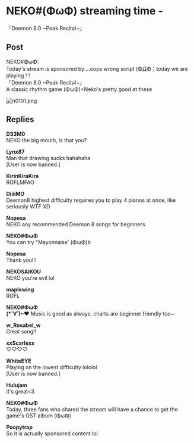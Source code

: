 # NEKO#(ΦωΦ) streaming time -
 「Deemon 8.0 ~Peak Recital~」
## Post
NEKO#ΦωΦ:<br>
Today's stream is sponsored by....oops wrong script (ΦДΦ；today we are playing ! !<br>
「Deemon 8.0 ~Peak Recital~」<br>
A classic rhythm game (ΦωΦ)+Neko's pretty good at these

![n0101.png](\attachments\n0101.png)
## Replies
**D33M0**<br>
NEKO the big mouth, is that you?

**Lynx87**<br>
Man that drawing sucks hahahaha <br>
[User is now banned.]

**KirinKiraKira**<br>
ROFLMFAO

**DiiiiMO**<br>
Deemon8 highest difficulty requires you to play 4 pianos at once, like seriously WTF XD

**Noposa**<br>
NEKO any recommended Deemon 8 songs for beginners

**NEKO#ΦωΦ**<br>
You can try "Mayonnaise' (ΦωΦ)b

**Noposa**<br>
Thank you!!!

**NEKOSAIKOU**<br>
NEKO you're evil lol

**maplewing**<br>
ROFL

**NEKO#ΦωΦ**<br>
**(\*´∀`)~♥** Music is good as always, charts are beginner friendly too~

**w_Rosabel_w**<br>
Great song!!

**xxScarlexx**<br>
♡♡♡♡

**WhiteEYE**<br>
Playing on the lowest difficulty lololol<br>
[User is now banned.]

**Hulujam**<br>
It's great<3

**NEKO#ΦωΦ**<br>
Today, three fans who shared the stream will have a chance to get the game's OST album (ΦωΦ)

**Poopytrap**<br>
So it is actually sponsored content lol

